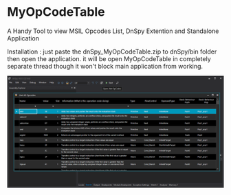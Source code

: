 # MyOpCodeTable
A Handy Tool to view MSIL Opcodes List, DnSpy Extention and Standalone Application

Installation : just paste the dnSpy_MyOpCodeTable.zip to dnSpy/bin folder then open the application. it will be open MyOpCodeTable in completely separate thread though it won't block main application from working.
<p align="center">
  <img src="Screenshot.png" width="800" title="ScreenShot">
</p>
